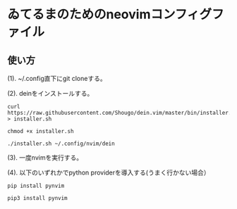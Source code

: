 # ゐてるまのためのneovimコンフィグファイル
## 使い方
(1). ~/.config直下にgit cloneする。

(2). deinをインストールする。
```
curl https://raw.githubusercontent.com/Shougo/dein.vim/master/bin/installer.sh > installer.sh

chmod +x installer.sh

./installer.sh ~/.config/nvim/dein
```

(3). 一度nvimを実行する。

(4). 以下のいずれかでpython providerを導入する(うまく行かない場合）
```
pip install pynvim
```
```
pip3 install pynvim
```
